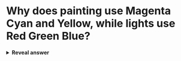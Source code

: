 # Why does painting use Magenta Cyan and Yellow, while lights use Red Green Blue?
<details>
<summary><b>Reveal answer</b></summary>
Lights use ADDITIVE mixing,<br>Painting uses SUBTRACTIVE mixing<br><img src="../../../../../media/paste-c33a2e212ed35465c9659613f9e4d2a55ad429da.jpg">
</details>
